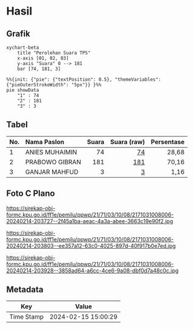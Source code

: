 # Hasil

## Grafik

```mermaid
xychart-beta
    title "Perolehan Suara TPS"
    x-axis [01, 02, 03]
    y-axis "Suara" 0 --> 181
    bar [74, 181, 3]
```

```mermaid
%%{init: {"pie": {"textPosition": 0.5}, "themeVariables": {"pieOuterStrokeWidth": "5px"}} }%%
pie showData
    "1" : 74
    "2" : 181
    "3" : 3
```

## Tabel

| No. | Nama Paslon    | Suara | Suara (raw) | Persentase |
|:--- |:-------------- | -----:| -----------:| ----------:|
| 1   | ANIES MUHAIMIN | 74    | [74][p-1]   | 28,68      |
| 2   | PRABOWO GIBRAN | 181   | [181][p-2]  | 70,16      |
| 3   | GANJAR MAHFUD  | 3     | [3][p-3]    | 1,16       |


[p-1]: https://github.com/gigit-pemilu/pemilu-2024-21-kepulauan-riau/blob/main/pilpres/hitung-suara/sub/21-kepulauan-riau/sub/71-kota-batam/sub/03-sekupang/sub/1008-patam-lestari/sub/006-tps/sub/paslon-1.txt
[p-2]: https://github.com/gigit-pemilu/pemilu-2024-21-kepulauan-riau/blob/main/pilpres/hitung-suara/sub/21-kepulauan-riau/sub/71-kota-batam/sub/03-sekupang/sub/1008-patam-lestari/sub/006-tps/sub/paslon-2.txt
[p-3]: https://github.com/gigit-pemilu/pemilu-2024-21-kepulauan-riau/blob/main/pilpres/hitung-suara/sub/21-kepulauan-riau/sub/71-kota-batam/sub/03-sekupang/sub/1008-patam-lestari/sub/006-tps/sub/paslon-3.txt

## Foto C Plano

https://sirekap-obj-formc.kpu.go.id/ff1e/pemilu/ppwp/21/71/03/10/08/2171031008006-20240214-203727--2f45a1ba-aeac-4a3a-abee-3663c19e90f2.jpg

https://sirekap-obj-formc.kpu.go.id/ff1e/pemilu/ppwp/21/71/03/10/08/2171031008006-20240214-203803--ee357a12-63c0-4025-897d-40f917b0e7ed.jpg

https://sirekap-obj-formc.kpu.go.id/ff1e/pemilu/ppwp/21/71/03/10/08/2171031008006-20240214-203928--3858ad64-a6cc-4ce6-9a08-dbf0d7a48c0c.jpg


## Metadata

| Key        | Value               |
| ---------- | ------------------- |
| Time Stamp | 2024-02-15 15:00:29 |



